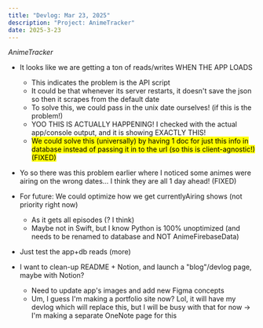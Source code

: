 ```yaml
---
title: "Devlog: Mar 23, 2025"
description: "Project: AnimeTracker"
date: 2025-3-23
---
```


*AnimeTracker*

- It looks like we are getting a ton of reads/writes WHEN THE APP LOADS
    - This indicates the problem is the API script
    - It could be that whenever its server restarts, it doesn't save the json so then it scrapes from the default date
    - To solve this, we could pass in the unix date ourselves! (if this is the problem!)
    - YOO THIS IS ACTUALLY HAPPENING! I checked with the actual app/console output, and it is showing EXACTLY THIS!
    - <mark>We could solve this (universally) by having 1 doc for just this info in database instead of passing it in to the url (so this is client-agnostic!) (FIXED)</mark>
- Yo so there was this problem earlier where I noticed some animes were airing on the wrong dates… I think they are all 1 day ahead! (FIXED)
- For future: We could optimize how we get currentlyAiring shows (not priority right now)
    - As it gets all episodes (? I think)
    - Maybe not in Swift, but I know Python is 100% unoptimized (and needs to be renamed to database and NOT AnimeFirebaseData)
- Just test the app+db reads (more)

- I want to clean-up README + Notion, and launch a "blog"/devlog page, maybe with Notion?
    - Need to update app's images and add new Figma concepts
    - Um, I guess I'm making a portfolio site now? Lol, it will have my devlog which will replace this, but I will be busy with that for now -> I'm making a separate OneNote page for this
